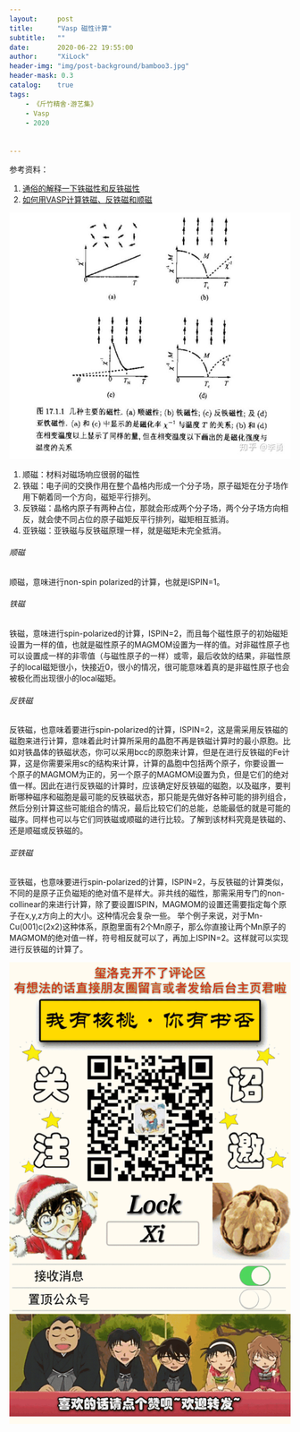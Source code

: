 ```yaml
---
layout:     post
title:      "Vasp 磁性计算"
subtitle:   ""
date:       2020-06-22 19:55:00
author:     "XiLock"
header-img: "img/post-background/bamboo3.jpg"
header-mask: 0.3
catalog:    true
tags:
    - 《斤竹精舍·游艺集》
    - Vasp
    - 2020


---
```

参考资料：
1. [通俗的解释一下铁磁性和反铁磁性](https://www.zhihu.com/question/337897711/answer/769724433)
1. [如何用VASP计算铁磁、反铁磁和顺磁](http://blog.sciencenet.cn/blog-72871-255382.html)

![](/img/in-post/《斤竹精舍-游艺集》/2020-06-22-Vasp_magnatism/20200622_magnatism.jpg)
1. 顺磁：材料对磁场响应很弱的磁性
1. 铁磁：电子间的交换作用在整个晶格内形成一个分子场，原子磁矩在分子场作用下朝着同一个方向，磁矩平行排列。
1. 反铁磁：晶格内原子有两种占位，那就会形成两个分子场，两个分子场方向相反，就会使不同占位的原子磁矩反平行排列，磁矩相互抵消。
1. 亚铁磁：亚铁磁与反铁磁原理一样，就是磁矩未完全抵消。

###### 顺磁
顺磁，意味进行non-spin polarized的计算，也就是ISPIN=1。
###### 铁磁
铁磁，意味进行spin-polarized的计算，ISPIN=2，而且每个磁性原子的初始磁矩设置为一样的值，也就是磁性原子的MAGMOM设置为一样的值。对非磁性原子也可以设置成一样的非零值（与磁性原子的一样）或零，最后收敛的结果，非磁性原子的local磁矩很小，快接近0，很小的情况，很可能意味着真的是非磁性原子也会被极化而出现很小的local磁矩。
###### 反铁磁
反铁磁，也意味着要进行spin-polarized的计算，ISPIN=2，这是需采用反铁磁的磁胞来进行计算，意味着此时计算所采用的晶胞不再是铁磁计算时的最小原胞。比如对铁晶体的铁磁状态，你可以采用bcc的原胞来计算，但是在进行反铁磁的Fe计算，这是你需要采用sc的结构来计算，计算的晶胞中包括两个原子，你要设置一个原子的MAGMOM为正的，另一个原子的MAGMOM设置为负，但是它们的绝对值一样。因此在进行反铁磁的计算时，应该确定好反铁磁的磁胞，以及磁序，要判断哪种磁序和磁胞是最可能的反铁磁状态，那只能是先做好各种可能的排列组合，然后分别计算这些可能组合的情况，最后比较它们的总能，总能最低的就是可能的磁序。同样也可以与它们同铁磁或顺磁的进行比较。了解到该材料究竟是铁磁的、还是顺磁或反铁磁的。
###### 亚铁磁
亚铁磁，也意味要进行spin-polarized的计算，ISPIN=2，与反铁磁的计算类似，不同的是原子正负磁矩的绝对值不是样大。非共线的磁性，那需采用专门的non-collinear的来进行计算，除了要设置ISPIN，MAGMOM的设置还需要指定每个原子在x,y,z方向上的大小。这种情况会复杂一些。
举个例子来说，对于Mn-Cu(001)c(2x2)这种体系，原胞里面有2个Mn原子，那么你直接让两个Mn原子的MAGMOM的绝对值一样，符号相反就可以了，再加上ISPIN=2。这样就可以实现进行反铁磁的计算了。


![](/img/wc-tail.GIF)
